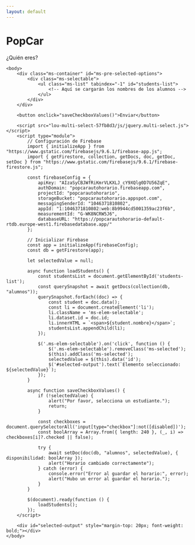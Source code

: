 ```yaml
---
layout: default
---
```


# PopCar
¿Quién eres?

<div lang="es">
    <head>
        <meta charset="UTF-8">
        <meta name="viewport" content="width=device-width, initial-scale=1.0">
        <title>PopCar</title>
        <link href="lou-multi-select-57fb8d3/css/multi-select.css" rel="stylesheet" type="text/css">
        <script src="https://code.jquery.com/jquery-3.6.0.min.js"></script>
        <script type="module" src="https://www.gstatic.com/firebasejs/9.6.1/firebase-app.js"></script>
        <script type="module" src="https://www.gstatic.com/firebasejs/9.6.1/firebase-firestore.js"></script>
    </head>

    <body>
        <div class="ms-container" id="ms-pre-selected-options">
            <div class="ms-selectable">
                <ul class="ms-list" tabindex="-1" id="students-list">
                    <!-- Aquí se cargarán los nombres de los alumnos -->
                </ul>
            </div>
        </div>

        <button onclick="saveCheckboxValues()">Enviar</button>

        <script src="lou-multi-select-57fb8d3/js/jquery.multi-select.js"></script>
        <script type="module">
            // Configuración de Firebase
            import { initializeApp } from "https://www.gstatic.com/firebasejs/9.6.1/firebase-app.js";
            import { getFirestore, collection, getDocs, doc, getDoc, setDoc } from "https://www.gstatic.com/firebasejs/9.6.1/firebase-firestore.js";

            const firebaseConfig = {
                apiKey: "AIzaSyCBJWfRiKmrVLKXLJ_cY9XQlg0D7U56ZqE",
                authDomain: "popcarautohorario.firebaseapp.com",
                projectId: "popcarautohorario",
                storageBucket: "popcarautohorario.appspot.com",
                messagingSenderId: "1046371810802",
                appId: "1:1046371810802:web:8b9944cd5001359ac23f6b",
                measurementId: "G-WK8NCRW5J6",
                databaseURL: "https://popcarautohorario-default-rtdb.europe-west1.firebasedatabase.app/"
            };

            // Inicializar Firebase
            const app = initializeApp(firebaseConfig);
            const db = getFirestore(app);

            let selectedValue = null;

            async function loadStudents() {
                const studentsList = document.getElementById('students-list');
                const querySnapshot = await getDocs(collection(db, "alumnos"));
                querySnapshot.forEach((doc) => {
                    const student = doc.data();
                    const li = document.createElement('li');
                    li.className = 'ms-elem-selectable';
                    li.dataset.id = doc.id;
                    li.innerHTML = `<span>${student.nombre}</span>`;
                    studentsList.appendChild(li);
                });

                $('.ms-elem-selectable').on('click', function () {
                    $('.ms-elem-selectable').removeClass('ms-selected');
                    $(this).addClass('ms-selected');
                    selectedValue = $(this).data('id');
                    $('#selected-output').text(`Elemento seleccionado: ${selectedValue}`);
                });
            }

            async function saveCheckboxValues() {
                if (!selectedValue) {
                    alert("Por favor, selecciona un estudiante.");
                    return;
                }

                const checkboxes = document.querySelectorAll('input[type="checkbox"]:not([disabled])');
                const boolArray = Array.from({ length: 240 }, (_, i) => checkboxes[i]?.checked || false);

                try {
                    await setDoc(doc(db, "alumnos", selectedValue), { disponibilidad: boolArray });
                    alert("Horario cambiado correctamente");
                } catch (error) {
                    console.error("Error al guardar el horario:", error);
                    alert("Hubo un error al guardar el horario.");
                }
            }

            $(document).ready(function () {
                loadStudents();
            });
        </script>

        <div id="selected-output" style="margin-top: 20px; font-weight: bold;"></div>
    </body>
</div>
